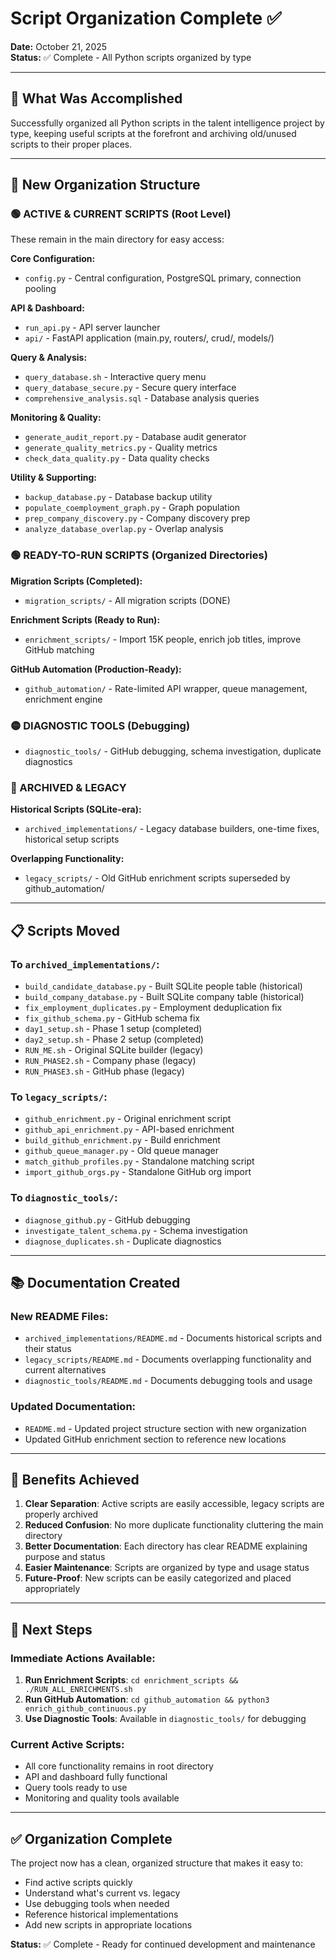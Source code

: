 # Script Organization Complete ✅

**Date:** October 21, 2025  
**Status:** ✅ Complete - All Python scripts organized by type

---

## 🎯 What Was Accomplished

Successfully organized all Python scripts in the talent intelligence project by type, keeping useful scripts at the forefront and archiving old/unused scripts to their proper places.

---

## 📂 New Organization Structure

### 🟢 ACTIVE & CURRENT SCRIPTS (Root Level)
These remain in the main directory for easy access:

**Core Configuration:**
- `config.py` - Central configuration, PostgreSQL primary, connection pooling

**API & Dashboard:**
- `run_api.py` - API server launcher
- `api/` - FastAPI application (main.py, routers/, crud/, models/)

**Query & Analysis:**
- `query_database.sh` - Interactive query menu
- `query_database_secure.py` - Secure query interface
- `comprehensive_analysis.sql` - Database analysis queries

**Monitoring & Quality:**
- `generate_audit_report.py` - Database audit generator
- `generate_quality_metrics.py` - Quality metrics
- `check_data_quality.py` - Data quality checks

**Utility & Supporting:**
- `backup_database.py` - Database backup utility
- `populate_coemployment_graph.py` - Graph population
- `prep_company_discovery.py` - Company discovery prep
- `analyze_database_overlap.py` - Overlap analysis

### 🟢 READY-TO-RUN SCRIPTS (Organized Directories)

**Migration Scripts (Completed):**
- `migration_scripts/` - All migration scripts (DONE)

**Enrichment Scripts (Ready to Run):**
- `enrichment_scripts/` - Import 15K people, enrich job titles, improve GitHub matching

**GitHub Automation (Production-Ready):**
- `github_automation/` - Rate-limited API wrapper, queue management, enrichment engine

### 🟡 DIAGNOSTIC TOOLS (Debugging)
- `diagnostic_tools/` - GitHub debugging, schema investigation, duplicate diagnostics

### 🔴 ARCHIVED & LEGACY

**Historical Scripts (SQLite-era):**
- `archived_implementations/` - Legacy database builders, one-time fixes, historical setup scripts

**Overlapping Functionality:**
- `legacy_scripts/` - Old GitHub enrichment scripts superseded by github_automation/

---

## 📋 Scripts Moved

### To `archived_implementations/`:
- `build_candidate_database.py` - Built SQLite people table (historical)
- `build_company_database.py` - Built SQLite company table (historical)
- `fix_employment_duplicates.py` - Employment deduplication fix
- `fix_github_schema.py` - GitHub schema fix
- `day1_setup.sh` - Phase 1 setup (completed)
- `day2_setup.sh` - Phase 2 setup (completed)
- `RUN_ME.sh` - Original SQLite builder (legacy)
- `RUN_PHASE2.sh` - Company phase (legacy)
- `RUN_PHASE3.sh` - GitHub phase (legacy)

### To `legacy_scripts/`:
- `github_enrichment.py` - Original enrichment script
- `github_api_enrichment.py` - API-based enrichment
- `build_github_enrichment.py` - Build enrichment
- `github_queue_manager.py` - Old queue manager
- `match_github_profiles.py` - Standalone matching script
- `import_github_orgs.py` - Standalone GitHub org import

### To `diagnostic_tools/`:
- `diagnose_github.py` - GitHub debugging
- `investigate_talent_schema.py` - Schema investigation
- `diagnose_duplicates.sh` - Duplicate diagnostics

---

## 📚 Documentation Created

### New README Files:
- `archived_implementations/README.md` - Documents historical scripts and their status
- `legacy_scripts/README.md` - Documents overlapping functionality and current alternatives
- `diagnostic_tools/README.md` - Documents debugging tools and usage

### Updated Documentation:
- `README.md` - Updated project structure section with new organization
- Updated GitHub enrichment section to reference new locations

---

## 🎯 Benefits Achieved

1. **Clear Separation**: Active scripts are easily accessible, legacy scripts are properly archived
2. **Reduced Confusion**: No more duplicate functionality cluttering the main directory
3. **Better Documentation**: Each directory has clear README explaining purpose and status
4. **Easier Maintenance**: Scripts are organized by type and usage status
5. **Future-Proof**: New scripts can be easily categorized and placed appropriately

---

## 🚀 Next Steps

### Immediate Actions Available:
1. **Run Enrichment Scripts**: `cd enrichment_scripts && ./RUN_ALL_ENRICHMENTS.sh`
2. **Run GitHub Automation**: `cd github_automation && python3 enrich_github_continuous.py`
3. **Use Diagnostic Tools**: Available in `diagnostic_tools/` for debugging

### Current Active Scripts:
- All core functionality remains in root directory
- API and dashboard fully functional
- Query tools ready to use
- Monitoring and quality tools available

---

## ✅ Organization Complete

The project now has a clean, organized structure that makes it easy to:
- Find active scripts quickly
- Understand what's current vs. legacy
- Use debugging tools when needed
- Reference historical implementations
- Add new scripts in appropriate locations

**Status:** ✅ Complete - Ready for continued development and maintenance
